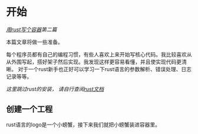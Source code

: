开始
===================================================

*[用rust写个容器](./README.md)第二篇*

本篇文章将做一些准备。

每个程序员都有自己的编程习惯，有些人喜欢上来开始写核心代码。我比较喜欢从从外围写起，搭好架子然后实现。我发现这样更容易看懂，并且使实现代码更清晰。
对于一个rust新手也正好可以学习一下rust语言的参数解析、错误处理、日志记录等等。

*这里跳过rust的安装， 请自行查阅[rust文档](https://kaisery.github.io/trpl-zh-cn/)*

## 创建一个工程

rust语言的logo是一个小螃蟹，接下来我们就把小螃蟹装进容器里。

